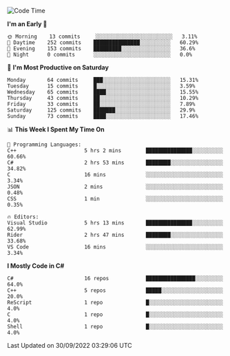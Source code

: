 <!--START_SECTION:waka-->
![Code Time](http://img.shields.io/badge/Code%20Time-833%20hrs%2038%20mins-blue)

**I'm an Early 🐤** 

```text
🌞 Morning    13 commits     ░░░░░░░░░░░░░░░░░░░░░░░░░   3.11% 
🌆 Daytime    252 commits    ███████████████░░░░░░░░░░   60.29% 
🌃 Evening    153 commits    █████████░░░░░░░░░░░░░░░░   36.6% 
🌙 Night      0 commits      ░░░░░░░░░░░░░░░░░░░░░░░░░   0.0%

```
📅 **I'm Most Productive on Saturday** 

```text
Monday       64 commits     ███░░░░░░░░░░░░░░░░░░░░░░   15.31% 
Tuesday      15 commits     █░░░░░░░░░░░░░░░░░░░░░░░░   3.59% 
Wednesday    65 commits     ████░░░░░░░░░░░░░░░░░░░░░   15.55% 
Thursday     43 commits     ██░░░░░░░░░░░░░░░░░░░░░░░   10.29% 
Friday       33 commits     ██░░░░░░░░░░░░░░░░░░░░░░░   7.89% 
Saturday     125 commits    ███████░░░░░░░░░░░░░░░░░░   29.9% 
Sunday       73 commits     ████░░░░░░░░░░░░░░░░░░░░░   17.46%

```


📊 **This Week I Spent My Time On** 

```text
💬 Programming Languages: 
C++                      5 hrs 2 mins        ███████████████░░░░░░░░░░   60.66% 
C#                       2 hrs 53 mins       ████████░░░░░░░░░░░░░░░░░   34.82% 
C                        16 mins             ░░░░░░░░░░░░░░░░░░░░░░░░░   3.34% 
JSON                     2 mins              ░░░░░░░░░░░░░░░░░░░░░░░░░   0.48% 
CSS                      1 min               ░░░░░░░░░░░░░░░░░░░░░░░░░   0.35%

🔥 Editors: 
Visual Studio            5 hrs 13 mins       ███████████████░░░░░░░░░░   62.99% 
Rider                    2 hrs 47 mins       ████████░░░░░░░░░░░░░░░░░   33.68% 
VS Code                  16 mins             ░░░░░░░░░░░░░░░░░░░░░░░░░   3.34%

```

**I Mostly Code in C#** 

```text
C#                       16 repos            ████████████████░░░░░░░░░   64.0% 
C++                      5 repos             █████░░░░░░░░░░░░░░░░░░░░   20.0% 
ReScript                 1 repo              █░░░░░░░░░░░░░░░░░░░░░░░░   4.0% 
C                        1 repo              █░░░░░░░░░░░░░░░░░░░░░░░░   4.0% 
Shell                    1 repo              █░░░░░░░░░░░░░░░░░░░░░░░░   4.0%

```



 Last Updated on 30/09/2022 03:29:06 UTC
<!--END_SECTION:waka-->
